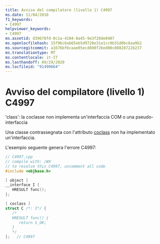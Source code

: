 ```yaml
---
title: Avviso del compilatore (livello 1) C4997
ms.date: 11/04/2016
f1_keywords:
- C4997
helpviewer_keywords:
- C4997
ms.assetid: d39678fd-0c1a-4104-8a45-9e3f20de0407
ms.openlocfilehash: 15f96c6ab65eb5d9728e31e1cc9b31d0bc8aa9b2
ms.sourcegitcommit: a1676bf6caae05ecd698f26ed80c08828722b237
ms.translationtype: MT
ms.contentlocale: it-IT
ms.lasthandoff: 09/29/2020
ms.locfileid: "91499664"
---
```

# <a name="compiler-warning-level-1-c4997"></a>Avviso del compilatore (livello 1) C4997

'class': la coclasse non implementa un'interfaccia COM o una pseudo-interfaccia

Una classe contrassegnata con l'attributo [coclass](../../windows/attributes/coclass.md) non ha implementato un'interfaccia.

L'esempio seguente genera l'errore C4997:

```cpp
// C4997.cpp
// compile with: /WX
// to resolve this C4997, uncomment all code
#include <objbase.h>

[ object ]
__interface I {
   HRESULT func();
};

[ coclass ]
struct C /*: I*/ {
   /*
   HRESULT func() {
      return S_OK;
   }
   */
};   // C4997
```
